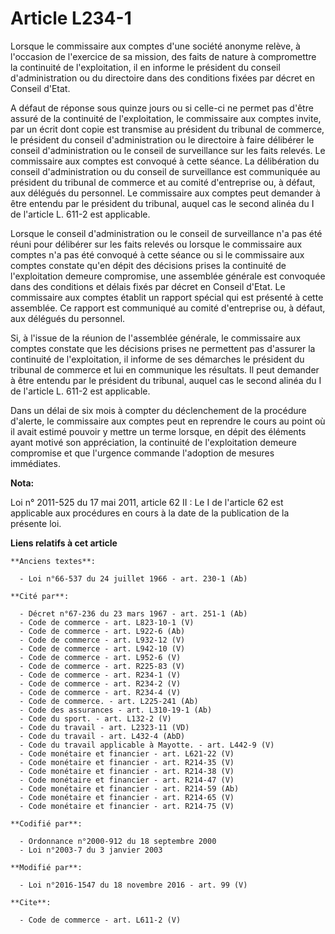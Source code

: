 # Article L234-1

Lorsque le commissaire aux comptes d'une société anonyme relève, à l'occasion de l'exercice de sa mission, des faits de
nature à compromettre la continuité de l'exploitation, il en informe le président du conseil d'administration ou du
directoire dans des conditions fixées par décret en Conseil d'Etat. 

A défaut de réponse sous quinze jours ou si celle-ci ne permet pas d'être assuré de la continuité de l'exploitation, le
commissaire aux comptes invite, par un écrit dont copie est transmise au président du tribunal de commerce, le président du
conseil d'administration ou le directoire à faire délibérer le conseil d'administration ou le conseil de surveillance sur les
faits relevés. Le commissaire aux comptes est convoqué à cette séance. La délibération du conseil d'administration ou du
conseil de surveillance est communiquée au président du tribunal de commerce et au comité d'entreprise ou, à défaut, aux
délégués du personnel. Le commissaire aux comptes peut demander à être entendu par le président du tribunal, auquel cas le
second alinéa du I de l'article L. 611-2 est applicable. 

Lorsque le conseil d'administration ou le conseil de surveillance n'a pas été réuni pour délibérer sur les faits relevés ou
lorsque le commissaire aux comptes n'a pas été convoqué à cette séance ou si le commissaire aux comptes constate qu'en dépit
des décisions prises la continuité de l'exploitation demeure compromise, une assemblée générale est convoquée dans des
conditions et délais fixés par décret en Conseil d'Etat. Le commissaire aux comptes établit un rapport spécial qui est
présenté à cette assemblée. Ce rapport est communiqué au comité d'entreprise ou, à défaut, aux délégués du personnel. 

Si, à l'issue de la réunion de l'assemblée générale, le commissaire aux comptes constate que les décisions prises ne
permettent pas d'assurer la continuité de l'exploitation, il informe de ses démarches le président du tribunal de commerce et
lui en communique les résultats. Il peut demander à être entendu par le président du tribunal, auquel cas le second alinéa du
I de l'article L. 611-2 est applicable. 

Dans un délai de six mois à compter du déclenchement de la procédure d'alerte, le commissaire aux comptes peut en reprendre
le cours au point où il avait estimé pouvoir y mettre un terme lorsque, en dépit des éléments ayant motivé son appréciation,
la continuité de l'exploitation demeure compromise et que l'urgence commande l'adoption de mesures immédiates.

**Nota:**

Loi n° 2011-525 du 17 mai 2011, article 62 II : Le I de l'article 62 est applicable aux procédures en cours à la date de la
publication de  la présente loi.

**Liens relatifs à cet article**

	**Anciens textes**:

	  - Loi n°66-537 du 24 juillet 1966 - art. 230-1 (Ab)

	**Cité par**:

	  - Décret n°67-236 du 23 mars 1967 - art. 251-1 (Ab)
	  - Code de commerce - art. L823-10-1 (V)
	  - Code de commerce - art. L922-6 (Ab)
	  - Code de commerce - art. L932-12 (V)
	  - Code de commerce - art. L942-10 (V)
	  - Code de commerce - art. L952-6 (V)
	  - Code de commerce - art. R225-83 (V)
	  - Code de commerce - art. R234-1 (V)
	  - Code de commerce - art. R234-2 (V)
	  - Code de commerce - art. R234-4 (V)
	  - Code de commerce. - art. L225-241 (Ab)
	  - Code des assurances - art. L310-19-1 (Ab)
	  - Code du sport. - art. L132-2 (V)
	  - Code du travail - art. L2323-11 (VD)
	  - Code du travail - art. L432-4 (AbD)
	  - Code du travail applicable à Mayotte. - art. L442-9 (V)
	  - Code monétaire et financier - art. L621-22 (V)
	  - Code monétaire et financier - art. R214-35 (V)
	  - Code monétaire et financier - art. R214-38 (V)
	  - Code monétaire et financier - art. R214-47 (V)
	  - Code monétaire et financier - art. R214-59 (Ab)
	  - Code monétaire et financier - art. R214-65 (V)
	  - Code monétaire et financier - art. R214-75 (V)

	**Codifié par**:

	  - Ordonnance n°2000-912 du 18 septembre 2000
	  - Loi n°2003-7 du 3 janvier 2003

	**Modifié par**:

	  - Loi n°2016-1547 du 18 novembre 2016 - art. 99 (V)

	**Cite**:

	  - Code de commerce - art. L611-2 (V)
